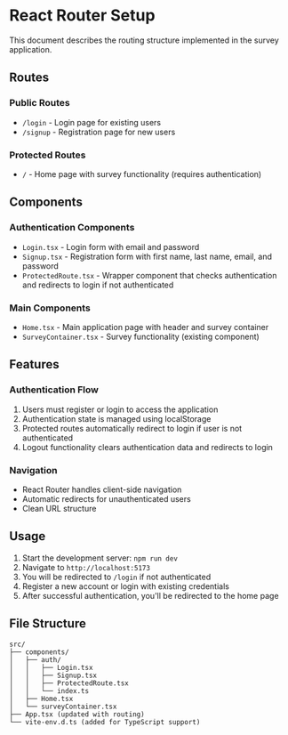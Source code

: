 # React Router Setup

This document describes the routing structure implemented in the survey application.

## Routes

### Public Routes
- `/login` - Login page for existing users
- `/signup` - Registration page for new users

### Protected Routes
- `/` - Home page with survey functionality (requires authentication)

## Components

### Authentication Components
- `Login.tsx` - Login form with email and password
- `Signup.tsx` - Registration form with first name, last name, email, and password
- `ProtectedRoute.tsx` - Wrapper component that checks authentication and redirects to login if not authenticated

### Main Components
- `Home.tsx` - Main application page with header and survey container
- `SurveyContainer.tsx` - Survey functionality (existing component)

## Features

### Authentication Flow
1. Users must register or login to access the application
2. Authentication state is managed using localStorage
3. Protected routes automatically redirect to login if user is not authenticated
4. Logout functionality clears authentication data and redirects to login

### Navigation
- React Router handles client-side navigation
- Automatic redirects for unauthenticated users
- Clean URL structure

## Usage

1. Start the development server: `npm run dev`
2. Navigate to `http://localhost:5173`
3. You will be redirected to `/login` if not authenticated
4. Register a new account or login with existing credentials
5. After successful authentication, you'll be redirected to the home page

## File Structure

```
src/
├── components/
│   ├── auth/
│   │   ├── Login.tsx
│   │   ├── Signup.tsx
│   │   ├── ProtectedRoute.tsx
│   │   └── index.ts
│   ├── Home.tsx
│   └── surveyContainer.tsx
├── App.tsx (updated with routing)
└── vite-env.d.ts (added for TypeScript support)
```
